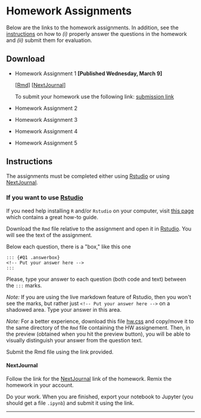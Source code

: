 # Homework Assignments

Below are the links to the homework assignments. In addition, see the [instructions](#instructions) on how to _(i)_ properly answer the questions in the homework and _(ii)_ submit them for evaluation. 

## Download

- Homework Assignment 1 **[Published Wednesday, March 9]**
  
  [[Rmd]](https://www.dropbox.com/s/3ts001vvjqkbxoz/Homework1.Rmd?dl=1) [[NextJournal](https://nextjournal.com/adv_metrics_2022/homework-assignment-1?token=AWkJTZRyLpdwzdKrGp2ZRM)]
  
  To submit your homework use the following link: [submission link](https://www.dropbox.com/request/h3Zt93VA7Empmakj3iWk)  

- Homework Assignment 2 

- Homework Assignment 3

- Homework Assignment 4

- Homework Assignment 5

## Instructions
The assignments must be completed either using [Rstudio](https://rstudio.com/) or using [NextJournal](https://nextjournal.com). 

### If you want to use [Rstudio](https://rstudio.com/)

If you need help installing `R` and/or `Rstudio` on your computer, visit [this page](https://rstudio-education.github.io/hopr/starting.html) which contains a great how-to guide. 

Download the `Rmd` file relative to the assignment and open it in [Rstudio](https://rstudio.com/). You will see the text of the assignment. 

Below each question, there is a "box," like this one
```
::: {#Q1 .answerbox}
<!-- Put your answer here -->
:::
```

Please, type your answer to each question (both code and text) between the `:::` marks. 

_Note:_ If you are using the live markdown feature of Rstudio, then you won't see the marks, but rather just  `<!-- Put your answer here -->` on a shadowed area. Type your answer in this area.

_Note:_ For a better experience, download this file [hw.css](https://www.dropbox.com/s/1ah1yu597pn0fyi/hw.css?dl=1) and copy/move it to the same directory of the `Rmd` file containing the HW assignement. Then, in the preview (obtained when you hit the preview button), you will be able to visually distinguish your answer from the question text. 

Submit the Rmd file using the link provided. 

#### NextJournal

Follow the link for the [NextJournal](https://nextjournal.com) link of the homework. Remix the homework in your account. 

Do your work. When you are finished, export your notebook to Jupyter (you should get a file `.ipynb`) and submit it using the link. 

****** 

